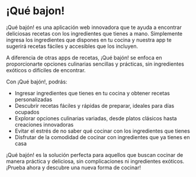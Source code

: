# ¡Qué bajon!
¡Qué bajón! es una aplicación web innovadora que te ayuda a encontrar deliciosas recetas con los ingredientes que tienes a mano. Simplemente ingresa los ingredientes que dispones en tu cocina y nuestra app te sugerirá recetas fáciles y accesibles que los incluyen. 

A diferencia de otras apps de recetas, ¡Qué bajón! se enfoca en proporcionarte opciones culinarias sencillas y prácticas, sin ingredientes exóticos o difíciles de encontrar.

Con ¡Qué bajón!, podrás:

- Ingresar ingredientes que tienes en tu cocina y obtener recetas personalizadas
- Descubrir recetas fáciles y rápidas de preparar, ideales para días ocupados
- Explorar opciones culinarias variadas, desde platos clásicos hasta creaciones innovadoras
- Evitar el estrés de no saber qué cocinar con los ingredientes que tienes
- Disfrutar de la comodidad de cocinar con ingredientes que ya tienes en casa

¡Qué bajón! es la solución perfecta para aquellos que buscan cocinar de manera práctica y deliciosa, sin complicaciones ni ingredientes exóticos. ¡Prueba ahora y descubre una nueva forma de cocinar!
